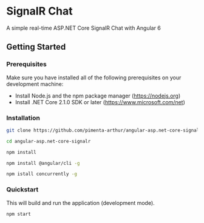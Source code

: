 # SignalR Chat

A simple real-time ASP.NET Core SignalR Chat with Angular 6

## Getting Started

### Prerequisites

Make sure you have installed all of the following prerequisites on your development machine:

* Install Node.js and the npm package manager (https://nodejs.org)
* Install .NET Core 2.1.0 SDK or later (https://www.microsoft.com/net)

### Installation

``` bash
git clone https://github.com/pimenta-arthur/angular-asp.net-core-signalr.git

cd angular-asp.net-core-signalr

npm install

npm install @angular/cli -g

npm istall concurrently -g
```

### Quickstart

This will build and run the application (development mode).

``` bash
npm start
```
